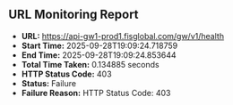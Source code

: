 ## URL Monitoring Report

- **URL:** https://api-gw1-prod1.fisglobal.com/gw/v1/health
- **Start Time:** 2025-09-28T19:09:24.718759
- **End Time:** 2025-09-28T19:09:24.853644
- **Total Time Taken:** 0.134885 seconds
- **HTTP Status Code:** 403
- **Status:** Failure
- **Failure Reason:** HTTP Status Code: 403
